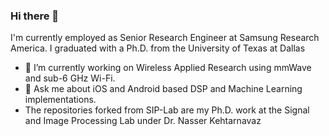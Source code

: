### Hi there 👋
<!--
**abhishek-sehgal/abhishek-sehgal** is a ✨ _special_ ✨ repository because its `README.md` (this file) appears on your GitHub profile.

Here are some ideas to get you started:

- 🔭 I’m currently working on ...
- 🌱 I’m currently learning ...
- 👯 I’m looking to collaborate on ...
- 🤔 I’m looking for help with ...
- 💬 Ask me about ...
- 📫 How to reach me: ...
- 😄 Pronouns: ...
- ⚡ Fun fact: ...
-->

I'm currently employed as Senior Research Engineer at Samsung Research America. I graduated with a Ph.D. from the University of Texas at Dallas 

- 🔭 I’m currently working on Wireless Applied Research using mmWave and sub-6 GHz Wi-Fi.
- 💬 Ask me about iOS and Android based DSP and Machine Learning implementations.
- The repositories forked from SIP-Lab are my Ph.D. work at the Signal and Image Processing Lab under Dr. Nasser Kehtarnavaz
